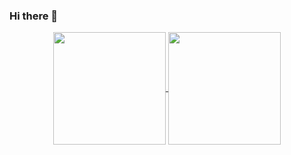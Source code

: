### Hi there 👋

<!--
**Horlankew/Horlankew** is a ✨ _special_ ✨ repository because its `README.md` (this file) appears on your GitHub profile.

Here are some ideas to get you started:

- 🔭 I’m currently working on ...
- 🌱 I’m currently learning ...
- 👯 I’m looking to collaborate on ...
- 🤔 I’m looking for help with ...
- 💬 Ask me about ...
- 📫 How to reach me: ...
- 😄 Pronouns: ...
- ⚡ Fun fact: ...
-->

<p align="center">
   <a href="#">
      <img height=180px align="center" src="https://github-readme-stats.vercel.app/api?username=Horlankew&show_icons=true&theme=prussian&custom_title=Horlan%27s+Github+stats&hide_border=true" />
   </a>
   <a href="#">
      <img height=180px align="center" src="https://github-readme-stats.vercel.app/api/top-langs/?username=Horlankew&layout=compact&theme=prussian&hide_border=true" />
   </a>
</p>
